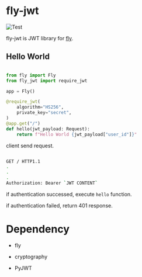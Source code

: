 
# fly-jwt

![Test](https://github.com/tatsuya4649/fly_jwt/actions/workflows/test.yaml/badge.svg)

fly-jwt is JWT library for [fly](https://github.com/tatsuya4649/fly).

## Hello World

```python

from fly import Fly
from fly_jwt import require_jwt

app = Fly()

@require_jwt(
    algorithm="HS256",
    private_key="secret",
)
@app.get("/")
def hello(jwt_payload: Request):
    return f"Hello World {jwt_payload["user_id"]}"

```

client send request.

```bash

GET / HTTP1.1
.
. 
.
Authorization: Bearer `JWT CONTENT`

```

if authentication successed, execute `hello` function.

if authentication failed, return 401 response.

# Dependency

* fly

* cryptography

* PyJWT
